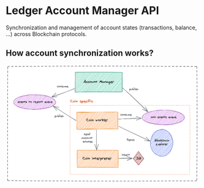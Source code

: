 # Ledger Account Manager API

Synchronization and management of account states (transactions, balance, ...) across Blockchain protocols.

## How account synchronization works?

![](./excalidraw/sync-overview.png)
